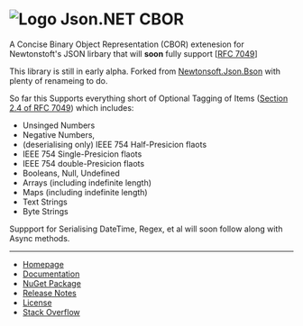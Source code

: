 # ![Logo](Doc/logo.jpg) Json.NET CBOR

A Concise Binary Object Representation (CBOR) extenesion for Newtonstoft's JSON lirbary that will **soon** fully support [[RFC 7049](https://tools.ietf.org/html/rfc7049)]

This library is still in early alpha. Forked from [Newtonsoft.Json.Bson](https://github.com/JamesNK/Newtonsoft.Json.Bson/) with plenty of renameing to do. 

So far this Supports everything short of Optional Tagging of Items ([Section 2.4 of RFC 7049](https://tools.ietf.org/html/rfc7049#section-2.4)) which includes:

 - Unsinged Numbers
 - Negative Numbers,
 - (deserialising only) IEEE 754 Half-Presicion flaots
 - IEEE 754 Single-Presicion flaots
 - IEEE 754 double-Presicion flaots
 - Booleans, Null, Undefined
 - Arrays (including indefinite length)
 - Maps (including indefinite length)
 - Text Strings
 - Byte Strings

Suppport for Serialising DateTime, Regex, et al will soon follow along with Async methods.

---

- [Homepage](http://www.newtonsoft.com/json)
- [Documentation](http://www.newtonsoft.com/json/help)
- [NuGet Package](https://www.nuget.org/packages/Newtonsoft.Json.Cbor)
- [Release Notes](https://github.com/NZSmartie/Newtonsoft.Json.Cbor/releases)
- [License](LICENSE.md)
- [Stack Overflow](http://stackoverflow.com/questions/tagged/json.net)
